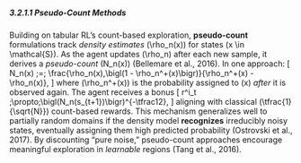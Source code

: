 ##### 3.2.1.1 Pseudo-Count Methods
Building on tabular RL’s count-based exploration, **pseudo-count** formulations track *density estimates* \(\rho_n(x)\) for states \(x \in \mathcal{S}\). As the agent updates \(\rho_n\) after each new sample, it derives a *pseudo-count* \(N_n(x)\) (Bellemare et al., 2016). In one approach:
\[
N_n(x) \;=\; \frac{\rho_n(x)\,\bigl(1 - \rho_n^+(x)\bigr)}{\rho_n^+(x) - \rho_n(x)},
\]
where \(\rho_n^+(x)\) is the probability assigned to \(x\) *after* it is observed again. The agent receives a bonus
\[
r^i_t \;\propto\;\bigl(N_n(s_{t+1})\bigr)^{-\tfrac12},
\]
aligning with classical \(\tfrac{1}{\sqrt{N}}\) count-based rewards. This mechanism generalizes well to partially random domains if the density model **recognizes** irreducibly noisy states, eventually assigning them high predicted probability (Ostrovski et al., 2017). By discounting “pure noise,” pseudo-count approaches encourage meaningful exploration in *learnable* regions (Tang et al., 2016).
